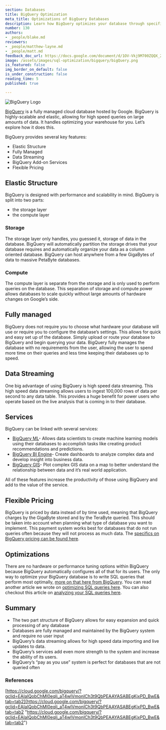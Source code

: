 ```yaml
---
section: Databases
title: BigQuery Optimization
meta_title: Optimizations of BigQuery Databases
description: Learn how BigQuery optimizes your database through specific hardware optimization strategies.
number: 130
authors:
- _people/blake.md
reviewers:
- _people/matthew-layne.md
- _people/matt.md
feedback_doc_url: https://docs.google.com/document/d/1OV-Vkj9M700ZQQX_2fDrt5hXpSfoQDjBTKbfyFBHRS8/edit?usp=sharing
image: /assets/images/sql-optimization/bigquery/bigQuery.png
is_featured: false
img_border_on_default: false
is_under_construction: false
reading_time: 5
published: true

---
```

![BigQuery Logo](/assets/images/sql-optimization/bigquery/bigQuery.png)

[BigQuery](https://cloud.google.com/bigquery/?gclid=EAIaIQobChMI0eqlj_aT4wIVmonICh3t9QbPEAAYASABEgKjxPD_BwE&tab=tab2) is a fully managed cloud database hosted by Google. BigQuery is highly-scalable and elastic, allowing for high speed queries on large amounts of data. It handles optimizing your warehouse for you. Let’s explore how it does this.

BigQuery provides several key features:

* Elastic Structure
* Fully Managed
* Data Streaming
* BigQuery Add-on Services
* Flexible Pricing

## Elastic Structure

BigQuery is designed with performance and scalability in mind. BigQuery is split into two parts:

* the storage layer
* the compute layer

### Storage

The storage layer only handles, you guessed it, storage of data in the database. BigQuery will automatically partition the storage drives that your database requires and automatically organize your data as a column oriented database. BigQuery can host anywhere from a few GigaBytes of data to massive PetaByte databases.

### Compute

The compute layer is separate from the storage and is only used to perform queries on the database. This separation of storage and compute power allows databases to scale quickly without large amounts of hardware changes on Google’s side.

## Fully managed

BigQuery does not require you to choose what hardware your database will use or require you to configure the database’s settings. This allows for quick and easy set up of the database. Simply upload or route your database to BigQuery and begin querying your data. BigQuery fully manages the database with no requirements from the user, allowing the user to spend more time on their queries and less time keeping their databases up to speed.

## Data Streaming

One big advantage of using BigQuery is high speed data streaming. This high speed data streaming allows users to ingest 100,000 rows of data per second to any data table. This provides a huge benefit for power users who operate based on the live analysis that is coming in to their database.

## Services

BigQuery can be linked with several services:

* [BigQuery ML](https://cloud.google.com/bigquery-ml/docs/bigqueryml-intro)- Allows data scientists to create machine learning models using their databases to accomplish tasks like creating product recommendations and predictions.
* [BigQuery BI Engine](https://cloud.google.com/bi-engine/docs/getting-started-data-studio)- Create dashboards to analyze complex data and develop insight into business data.
* [BigQuery GIS](https://cloud.google.com/bigquery/docs/gis-intro)- Plot complex GIS data on a map to better understand the relationship between data and it’s real world application.

All of these features increase the productivity of those using BigQuery and add to the value of the service.

## Flexible Pricing

BigQuery is priced by data instead of by time used, meaning that BigQuery charges by the GigaByte stored and by the TeraByte queried. This should be taken into account when planning what type of database you want to implement. This payment system works best for databases that do not run queries often because they will not process as much data. The [specifics on BigQuery pricing can be found here](https://cloud.google.com/bigquery/pricing).

## Optimizations

There are no hardware or performance tuning options within BigQuery because BigQuery automatically configures all of that for its users. The only way to optimize your BigQuery database is to write SQL queries that perform most optimally, [more on that here from BigQuery](https://cloud.google.com/bigquery/docs/best-practices-performance-overview). You can read another article we wrote on [optimizing SQL queries here](https://dataschool.com/sql-optimization/optimize-your-sql-query/). You can also checkout this article on [analyzing your SQL queries here](https://dataschool.com/sql-optimization/optimization-using-explain/).

## Summary

* The two part structure of BigQuery allows for easy expansion and quick processing of any database
* Databases are fully managed and maintained by the BigQuery system and require no user input
* BigQuery’s data streaming allows for high speed data importing and live updates to data.
* BigQuery’s services add even more strength to the system and increase the ability of its users.
* BigQuery’s “pay as you use” system is perfect for databases that are not queried often

### References

[https://cloud.google.com/bigquery/?gclid=EAIaIQobChMI0eqlj_aT4wIVmonICh3t9QbPEAAYASABEgKjxPD_BwE&tab=tab2](https://cloud.google.com/bigquery/?gclid=EAIaIQobChMI0eqlj_aT4wIVmonICh3t9QbPEAAYASABEgKjxPD_BwE&tab=tab2 "https://cloud.google.com/bigquery/?gclid=EAIaIQobChMI0eqlj_aT4wIVmonICh3t9QbPEAAYASABEgKjxPD_BwE&tab=tab2")
